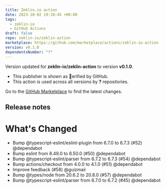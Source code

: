 ```yaml
---
title: Zeklin.io action
date: 2023-10-02 19:10:45 +00:00
tags:
  - zeklin-io
  - GitHub Actions
draft: false
repo: zeklin-io/zeklin-action
marketplace: https://github.com/marketplace/actions/zeklin-io-action
version: v0.1.0
dependentsNumber: "?"
---
```



Version updated for **zeklin-io/zeklin-action** to version **v0.1.0**.
- This publisher is shown as erified by GitHub.
- This action is used across all versions by **?** repositories.

Go to the [GitHub Marketplace](https://github.com/marketplace/actions/zeklin-io-action) to find the latest changes.

## Release notes

# What's Changed

* Bump @typescript-eslint/eslint-plugin from 6.7.0 to 6.7.3 (#52) @dependabot
* Bump eslint from 8.49.0 to 8.50.0 (#50) @dependabot
* Bump @typescript-eslint/parser from 6.7.2 to 6.7.3 (#54) @dependabot
* Bump actions/checkout from 4.0.0 to 4.1.0 (#51) @dependabot
* Improve feedback (#58) @guizmaii
* Bump @types/node from 20.6.2 to 20.8.0 (#57) @dependabot
* Bump @typescript-eslint/parser from 6.7.0 to 6.7.2 (#45) @dependabot

